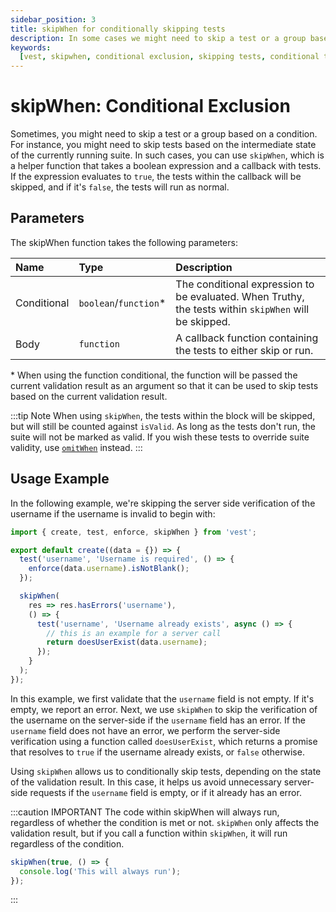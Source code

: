 ```yaml
---
sidebar_position: 3
title: skipWhen for conditionally skipping tests
description: In some cases we might need to skip a test or a group based on a condition, skipWhen is a helper function for this.
keywords:
  [vest, skipwhen, conditional exclusion, skipping tests, conditional tests]
---
```


# skipWhen: Conditional Exclusion

Sometimes, you might need to skip a test or a group based on a condition. For instance, you might need to skip tests based on the intermediate state of the currently running suite. In such cases, you can use `skipWhen`, which is a helper function that takes a boolean expression and a callback with tests. If the expression evaluates to `true`, the tests within the callback will be skipped, and if it's `false`, the tests will run as normal.

## Parameters

The skipWhen function takes the following parameters:

| Name        | Type                   | Description                                                                                           |
| :---------- | :--------------------- | :---------------------------------------------------------------------------------------------------- |
| Conditional | `boolean`/`function`\* | The conditional expression to be evaluated. When Truthy, the tests within `skipWhen` will be skipped. |
| Body        | `function`             | A callback function containing the tests to either skip or run.                                       |

\* When using the function conditional, the function will be passed the current validation result as an argument so that it can be used to skip tests based on the current validation result.

:::tip Note
When using `skipWhen`, the tests within the block will be skipped, but will still be counted against `isValid`. As long as the tests don't run, the suite will not be marked as valid. If you wish these tests to override suite validity, use [`omitWhen`](./omitWhen) instead.
:::

## Usage Example

In the following example, we're skipping the server side verification of the username if the username is invalid to begin with:

```js
import { create, test, enforce, skipWhen } from 'vest';

export default create((data = {}) => {
  test('username', 'Username is required', () => {
    enforce(data.username).isNotBlank();
  });

  skipWhen(
    res => res.hasErrors('username'),
    () => {
      test('username', 'Username already exists', async () => {
        // this is an example for a server call
        return doesUserExist(data.username);
      });
    }
  );
});
```

In this example, we first validate that the `username` field is not empty. If it's empty, we report an error. Next, we use `skipWhen` to skip the verification of the username on the server-side if the `username` field has an error. If the `username` field does not have an error, we perform the server-side verification using a function called `doesUserExist`, which returns a promise that resolves to `true` if the username already exists, or `false` otherwise.

Using `skipWhen` allows us to conditionally skip tests, depending on the state of the validation result. In this case, it helps us avoid unnecessary server-side requests if the `username` field is empty, or if it already has an error.

:::caution IMPORTANT
The code within skipWhen will always run, regardless of whether the condition is met or not. `skipWhen` only affects the validation result, but if you call a function within `skipWhen`, it will run regardless of the condition.

```js
skipWhen(true, () => {
  console.log('This will always run');
});
```

:::
